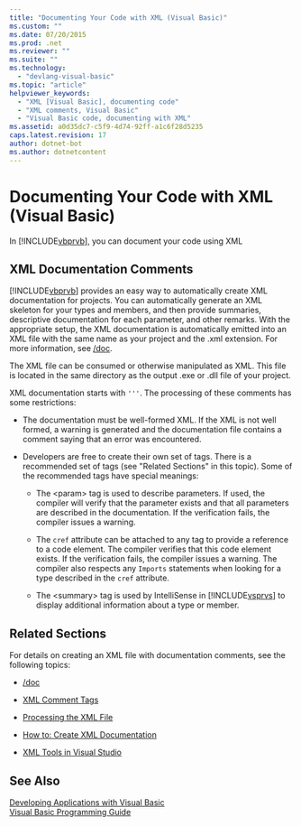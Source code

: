 ```yaml
---
title: "Documenting Your Code with XML (Visual Basic)"
ms.custom: ""
ms.date: 07/20/2015
ms.prod: .net
ms.reviewer: ""
ms.suite: ""
ms.technology: 
  - "devlang-visual-basic"
ms.topic: "article"
helpviewer_keywords: 
  - "XML [Visual Basic], documenting code"
  - "XML comments, Visual Basic"
  - "Visual Basic code, documenting with XML"
ms.assetid: a0d35dc7-c5f9-4d74-92ff-a1c6f28d5235
caps.latest.revision: 17
author: dotnet-bot
ms.author: dotnetcontent
---
```

# Documenting Your Code with XML (Visual Basic)
In [!INCLUDE[vbprvb](~/includes/vbprvb-md.md)], you can document your code using XML  
  
## XML Documentation Comments  
 [!INCLUDE[vbprvb](~/includes/vbprvb-md.md)] provides an easy way to automatically create XML documentation for projects. You can automatically generate an XML skeleton for your types and members, and then provide summaries, descriptive documentation for each parameter, and other remarks. With the appropriate setup, the XML documentation is automatically emitted into an XML file with the same name as your project and the .xml extension. For more information, see [/doc](../../../visual-basic/reference/command-line-compiler/doc.md).  
  
 The XML file can be consumed or otherwise manipulated as XML. This file is located in the same directory as the output .exe or .dll file of your project.  
  
 XML documentation starts with `'''`. The processing of these comments has some restrictions:  
  
-   The documentation must be well-formed XML. If the XML is not well formed, a warning is generated and the documentation file contains a comment saying that an error was encountered.  
  
-   Developers are free to create their own set of tags. There is a recommended set of tags (see "Related Sections" in this topic). Some of the recommended tags have special meanings:  
  
    -   The \<param> tag is used to describe parameters. If used, the compiler will verify that the parameter exists and that all parameters are described in the documentation. If the verification fails, the compiler issues a warning.  
  
    -   The `cref` attribute can be attached to any tag to provide a reference to a code element. The compiler verifies that this code element exists. If the verification fails, the compiler issues a warning. The compiler also respects any `Imports` statements when looking for a type described in the `cref` attribute.  
  
    -   The \<summary> tag is used by IntelliSense in [!INCLUDE[vsprvs](~/includes/vsprvs-md.md)] to display additional information about a type or member.  
  
## Related Sections  
 For details on creating an XML file with documentation comments, see the following topics:  
  
-   [/doc](../../../visual-basic/reference/command-line-compiler/doc.md)  
  
-   [XML Comment Tags](../../../visual-basic/language-reference/xmldoc/recommended-xml-tags-for-documentation-comments.md)  
  
-   [Processing the XML File](../../../visual-basic/programming-guide/program-structure/processing-the-xml-file.md)  
  
-   [How to: Create XML Documentation](../../../visual-basic/programming-guide/program-structure/how-to-create-xml-documentation.md)  
  
-   [XML Tools in Visual Studio](/visualstudio/xml-tools/xml-tools-in-visual-studio)  
  
## See Also  
 [Developing Applications with Visual Basic](../../../visual-basic/developing-apps/index.md)   
 [Visual Basic Programming Guide](../../../visual-basic/programming-guide/index.md)
